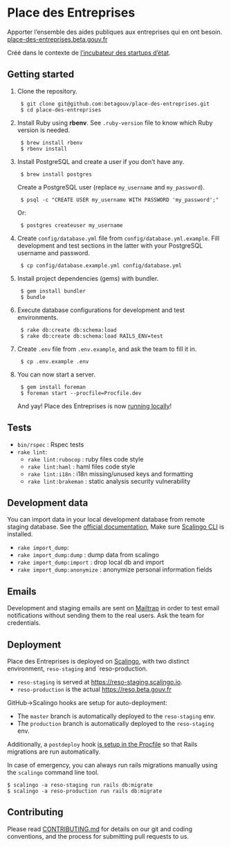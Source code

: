 # Place des Entreprises

Apporter l’ensemble des aides publiques aux entreprises qui en ont besoin. [place-des-entreprises.beta.gouv.fr](https://place-des-entreprises.beta.gouv.fr/)

Créé dans le contexte de [l’incubateur des startups d’état](https://beta.gouv.fr/).

## Getting started

1. Clone the repository.

        $ git clone git@github.com:betagouv/place-des-entreprises.git
        $ cd place-des-entreprises

2. Install Ruby using **rbenv**. See `.ruby-version` file to know which Ruby version is needed.

        $ brew install rbenv
        $ rbenv install

3. Install PostgreSQL and create a user if you don’t have any.

        $ brew install postgres

    Create a PostgreSQL user (replace `my_username` and `my_password`).

        $ psql -c "CREATE USER my_username WITH PASSWORD 'my_password';"

    Or:

        $ postgres createuser my_username

4. Create `config/database.yml` file from `config/database.yml.example`. Fill development and test sections in the latter with your PostgreSQL username and password.

        $ cp config/database.example.yml config/database.yml

5. Install project dependencies (gems) with bundler.

        $ gem install bundler
        $ bundle

6. Execute database configurations for development and test environments.

        $ rake db:create db:schema:load
        $ rake db:create db:schema:load RAILS_ENV=test

7. Create `.env` file from `.env.example`, and ask the team to fill it in.

        $ cp .env.example .env

8. You can now start a server.

        $ gem install foreman
        $ foreman start --procfile=Procfile.dev

    And yay! Place des Entreprises is now [running locally](http://localhost:3000)!

## Tests

- `bin/rspec` : Rspec tests
- `rake lint`:
  - `rake lint:rubocop` : ruby files code style
  - `rake lint:haml` : haml files code style 
  - `rake lint:i18n` : i18n missing/unused keys and formatting
  - `rake lint:brakeman` : static analysis security vulnerability 

## Development data

You can import data in your local development database from remote staging database. See the [official documentation](https://doc.scalingo.com/platform/databases/access), Make sure [Scalingo CLI](http://doc.scalingo.com/app/command-line-tool.html) is installed.

- `rake import_dump`:
 - `rake import_dump:dump` : dump data from scalingo 
 - `rake import_dump:import` : drop local db and import
 - `rake import_dump:anonymize` : anonymize personal information fields

## Emails

Development and staging emails are sent on [Mailtrap](https://mailtrap.io/) in order to test email notifications without sending them to the real users. Ask the team for credentials.

## Deployment

Place des Entreprises is deployed on [Scalingo](http://doc.scalingo.com/languages/ruby/getting-started-with-rails/), with two distinct environment, ``reso-staging`` and `reso-production.

* `reso-staging` is served at https://reso-staging.scalingo.io.
* ``reso-production`` is the actual https://reso.beta.gouv.fr

GitHub->Scalingo hooks are setup for auto-deployment:
* The `master` branch is automatically deployed to the `reso-staging` env.
* The `production` branch is automatically deployed to the `reso-staging` env.  

Additionally, a `postdeploy` hook [is setup in the Procfile](https://doc.scalingo.com/platform/app/postdeploy-hook#applying-migrations) so that Rails migrations are run automatically.  

In case of emergency, you can always run rails migrations manually using the `scalingo` command line tool.
    
    $ scalingo -a reso-staging run rails db:migrate
    $ scalingo -a reso-production run rails db:migrate 

## Contributing

Please read [CONTRIBUTING.md](CONTRIBUTING.md) for details on our git and coding conventions, and the process for submitting pull requests to us.
